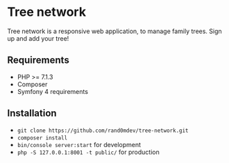 # Tree network

Tree network is a responsive web application, to manage family trees. Sign up and add your tree!

## Requirements
- PHP >= 7.1.3
- Composer
- Symfony 4 requirements

## Installation
- ` git clone https://github.com/rand0mdev/tree-network.git `
- ` composer install `
- `bin/console server:start` for development
- `php -S 127.0.0.1:8001 -t public/` for production
